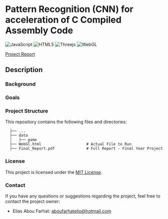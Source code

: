 # Pattern Recognition (CNN) for acceleration of C Compiled Assembly Code

![JavaScript](https://img.shields.io/badge/javascript-%23323330.svg?style=for-the-badge&logo=javascript&logoColor=%23F7DF1E)
![HTML5](https://img.shields.io/badge/html5-%23E34F26.svg?style=for-the-badge&logo=html5&logoColor=white)
![Threejs](https://img.shields.io/badge/threejs-black?style=for-the-badge&logo=three.js&logoColor=white)
![WebGL](https://img.shields.io/badge/WebGL-990000?logo=webgl&logoColor=white&style=for-the-badge)

[Project Report](https://github.com/eliasaboufarhat/WebGL/blob/main/Final_Report.pdf)

## Description


### Background


### Goals

### Project Structure

This repository contains the following files and directories:


      ├── ...
      ├── data              
      │   ├── game                                 
      ├── WebGl.html                    # Actual File to Run
      ├── Final_Report.pdf              # Full Report - Final Year Project

      
### License

This project is licensed under the [MIT License](LICENSE).

### Contact

If you have any questions or suggestions regarding the project, feel free to contact the project owner:

- Elias Abou Farhat: aboufarhatelio@hotmail.com

